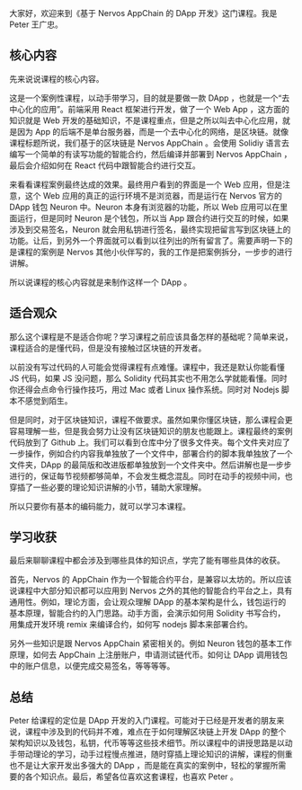 大家好，欢迎来到《基于 Nervos AppChain 的 DApp 开发》这门课程。我是 Peter 王广忠。

## 核心内容

先来说说课程的核心内容。

这是一个案例性课程，以动手带学习，目的就是要做一款 DApp ，也就是一个“去中心化的应用”。前端采用 React 框架进行开发，做了一个 Web App ，这方面的知识就是 Web 开发的基础知识，不是课程重点，但是之所以叫去中心化应用，就是因为 App 的后端不是单台服务器，而是一个去中心化的网络，是区块链。就像课程标题所说，我们基于的区块链是 Nervos AppChain 。会使用 Solidiy 语言去编写一个简单的有读写功能的智能合约，然后编译并部署到 Nervos AppChain ，最后会介绍如何在 React 代码中跟智能合约进行交互。

来看看课程案例最终达成的效果。最终用户看到的界面是一个 Web 应用，但是注意，这个 Web 应用的真正的运行环境不是浏览器，而是运行在 Nervos 官方的 DApp 钱包 Neuron 中。Neuron 本身有浏览器的功能，所以 Web 应用可以在里面运行，但是同时 Neuron 是个钱包，所以当 App 跟合约进行交互的时候，如果涉及到交易签名，Neuron 就会用私钥进行签名，最终实现把留言写到区块链上的功能。让后，到另外一个界面就可以看到以往列出的所有留言了。需要声明一下的是课程的案例是 Nervos 其他小伙伴写的，我的工作是把案例拆分，一步步的进行讲解。

所以说课程的核心内容就是来制作这样一个 DApp 。

## 适合观众

那么这个课程是不是适合你呢？学习课程之前应该具备怎样的基础呢？简单来说，课程适合的是懂代码，但是没有接触过区块链的开发者。

以前没有写过代码的人可能会觉得课程有点难懂。课程中，我还是默认你能看懂 JS 代码，如果 JS 没问题，那么 Solidity 代码其实也不用怎么学就能看懂。同时你还得会点命令行操作技巧，用过 Mac 或者 Linux 操作系统。同时对 Nodejs 脚本不感觉到陌生。

但是同时，对于区块链知识，课程不做要求。虽然如果你懂区块链，那么课程会更容易理解一些，但是我会努力让没有区块链知识的朋友也能跟上。课程最终的案例代码放到了 Github 上。我们可以看到仓库中分了很多文件夹。每个文件夹对应了一步操作，例如合约内容我单独放了一个文件中，部署合约的脚本我单独放了一个文件夹，DApp 的最简版和改进版都单独放到一个文件夹中。然后讲解也是一步步进行的，保证每节视频都够简单，不会发生概念混乱。同时在动手的视频中间，也穿插了一些必要的理论知识讲解的小节，辅助大家理解。

所以只要你有基本的编码能力，就可以学习本课程。

## 学习收获

最后来聊聊课程中都会涉及到哪些具体的知识点，学完了能有哪些具体的收获。

首先，Nervos 的 AppChain 作为一个智能合约平台，是兼容以太坊的。所以应该说课程中大部分知识都可以应用到 Nervos 之外的其他的智能合约平台之上，具有通用性。例如，理论方面，会让观众理解 DApp 的基本架构是什么，钱包运行的基本原理，智能合约的入门思路。动手方面，会演示如何用 Solidity 书写合约，用集成开发环境 remix 来编译合约，如何写 nodejs 脚本来部署合约。

另外一些知识是跟 Nervos AppChain 紧密相关的。例如 Neuron 钱包的基本工作原理，如何去 AppChain 上注册账户，申请测试链代币。如何让 DApp 调用钱包中的账户信息，以便完成交易签名，等等等等。

## 总结

Peter 给课程的定位是 DApp 开发的入门课程。可能对于已经是开发者的朋友来说，课程中涉及到的代码并不难，难点在于如何理解区块链上开发 DApp 的整个架构知识以及钱包，私钥，代币等等这些技术细节。所以课程中的讲授思路是以动手带动理论的学习，动手过程慢点推进，随时穿插上理论知识的讲解，课程的侧重也不是让大家开发出多强大的 DApp ，而是能在真实的案例中，轻松的掌握所需要的各个知识点。最后，希望各位喜欢这套课程，也喜欢 Peter 。 
